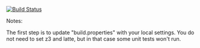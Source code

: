 [![Build Status](https://travis-ci.org/theGreatStefan/green.svg?branch=master)](https://travis-ci.org/theGreatStefan/green?branch=master)

Notes:

The first step is to update "build.properties" with your local
settings.  You do not need to set z3 and latte, but in that case
some unit tests won't run.
   
